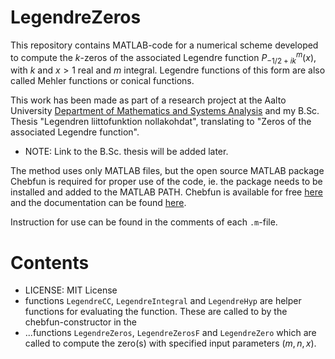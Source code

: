 # LegendreZeros

This repository contains MATLAB-code for a numerical scheme developed to compute the $k$-zeros of the associated Legendre function $P_{-1/2 + ik}^m(x)$, 
with $k$ and $x>1$ real and $m$ integral. Legendre functions of this form are also called Mehler functions or conical functions.

This work has been made as part of a research project at the Aalto University [Department of Mathematics and Systems Analysis](http://math.aalto.fi/en/) and 
my B.Sc. Thesis "Legendren liittofunktion nollakohdat", translating to "Zeros of the associated Legendre function".
* NOTE: Link to the B.Sc. thesis will be added later.

The method uses only MATLAB files, but the open source MATLAB package Chebfun is required for proper use of the code, 
ie. the package needs to be installed and added to the MATLAB PATH. Chebfun is available for free [here](https://www.chebfun.org/) 
and the documentation can be found [here](https://www.chebfun.org/docs/).

Instruction for use can be found in the comments of each ``.m``-file.

# Contents

* LICENSE: MIT License
* functions ``LegendreCC``, ``LegendreIntegral`` and ``LegendreHyp`` are helper functions for evaluating the function. These are called to by the chebfun-constructor in the
* ...functions ``LegendreZeros``, ``LegendreZerosF`` and ``LegendreZero`` which are called to compute the zero(s) with specified input parameters $(m, n, x)$.
